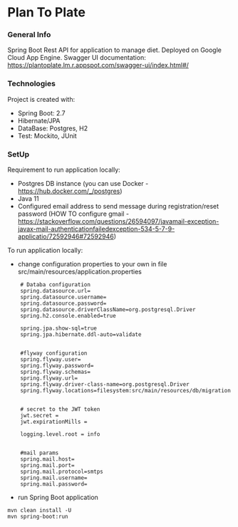 # Plan To Plate

### General Info 
Spring Boot Rest API for application to manage diet.
Deployed on Google Cloud App Engine. Swagger UI documentation:
https://plantoplate.lm.r.appspot.com/swagger-ui/index.html#/


### Technologies
Project is created with:
* Spring Boot: 2.7
* Hibernate/JPA
* DataBase: Postgres, H2
* Test: Mockito, JUnit


### SetUp

Requirement to run application locally:
* Postgres DB instance (you can use Docker - https://hub.docker.com/_/postgres)
* Java 11
* Configured email address to send message during registration/reset password 
  (HOW TO configure gmail - https://stackoverflow.com/questions/26594097/javamail-exception-javax-mail-authenticationfailedexception-534-5-7-9-applicatio/72592946#72592946)


To run application locally:

* change configuration properties to your own in file src/main/resources/application.properties

```
    # Databa configuration
    spring.datasource.url=
    spring.datasource.username=
    spring.datasource.password=
    spring.datasource.driverClassName=org.postgresql.Driver
    spring.h2.console.enabled=true

    spring.jpa.show-sql=true
    spring.jpa.hibernate.ddl-auto=validate


    #flyway configuration
    spring.flyway.user=
    spring.flyway.password=
    spring.flyway.schemas=
    spring.flyway.url=
    spring.flyway.driver-class-name=org.postgresql.Driver
    spring.flyway.locations=filesystem:src/main/resources/db/migration


    # secret to the JWT token
    jwt.secret = 
    jwt.expirationMills = 

    logging.level.root = info


    #mail params
    spring.mail.host=
    spring.mail.port=
    spring.mail.protocol=smtps
    spring.mail.username=
    spring.mail.password=

```

* run Spring Boot application

```
mvn clean install -U
mvn spring-boot:run
```